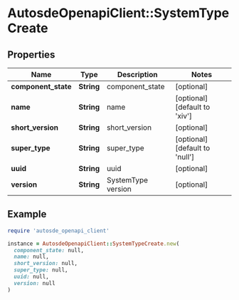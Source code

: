 # AutosdeOpenapiClient::SystemTypeCreate

## Properties

| Name | Type | Description | Notes |
| ---- | ---- | ----------- | ----- |
| **component_state** | **String** | component_state | [optional] |
| **name** | **String** | name | [optional][default to &#39;xiv&#39;] |
| **short_version** | **String** | short_version | [optional] |
| **super_type** | **String** | super_type | [optional][default to &#39;null&#39;] |
| **uuid** | **String** | uuid | [optional] |
| **version** | **String** | SystemType version | [optional] |

## Example

```ruby
require 'autosde_openapi_client'

instance = AutosdeOpenapiClient::SystemTypeCreate.new(
  component_state: null,
  name: null,
  short_version: null,
  super_type: null,
  uuid: null,
  version: null
)
```

